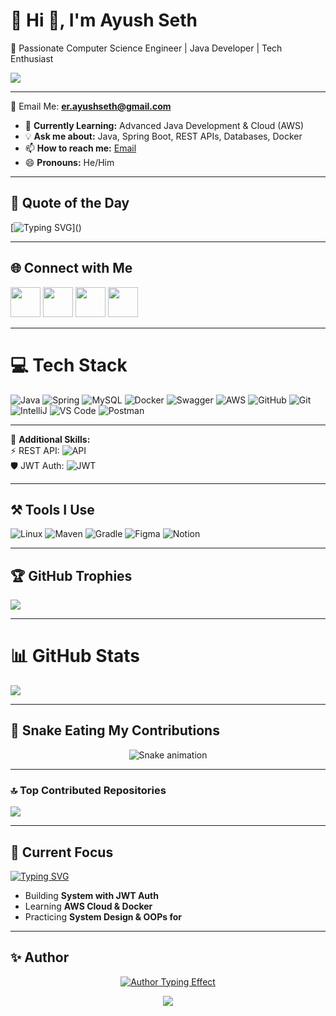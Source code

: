 # 💫 Hi 👋, I'm Ayush Seth
🚀 Passionate Computer Science Engineer | Java Developer | Tech Enthusiast  

<img src="https://readme-typing-svg.herokuapp.com?font=Roboto+Mono&size=24&color=FFDD00&center=true&vCenter=true&width=700&lines=👋🏻+Welcome+to+my+GitHub+&+Build" />

---
📧 Email Me: **er.ayushseth@gmail.com**  

- 🌱 **Currently Learning:** Advanced Java Development & Cloud (AWS)  
- 💡 **Ask me about:** Java, Spring Boot, REST APIs, Databases, Docker  
- 📫 **How to reach me:** [Email](mailto:er.ayushseth@gmail.com)  
- 😄 **Pronouns:** He/Him  

---


## 💬 Quote of the Day
[![Typing SVG](https://readme-typing-svg.herokuapp.com?font=Orbitron&size=20&color=00FFAB&center=true&vCenter=true&width=700&lines="Code+is+like+humor.+When+you+have+to+explain+it,+it’s+bad.";"Keep+learning,+keep+building,+keep+growing.")]()

---

## 🌐 Connect with Me
<p align="left">
  <a href="https://linkedin.com/in/ayuseth" target="_blank"><img src="https://skillicons.dev/icons?i=linkedin" height="48" /></a>
  <a href="https://instagram.com/ayusseth_" target="_blank"><img src="https://skillicons.dev/icons?i=instagram" height="48" /></a>
  <a href="https://x.com/ayushG_1" target="_blank"><img src="https://skillicons.dev/icons?i=twitter" height="48" /></a>
  <a href="mailto:er.ayushseth@gmail.com" target="_blank"><img src="https://skillicons.dev/icons?i=gmail" height="48" /></a>
</p>

---

# 💻 Tech Stack
![Java](https://skillicons.dev/icons?i=java)
![Spring](https://skillicons.dev/icons?i=spring)
![MySQL](https://skillicons.dev/icons?i=mysql)
![Docker](https://skillicons.dev/icons?i=docker)
![Swagger](https://skillicons.dev/icons?i=swagger)
![AWS](https://skillicons.dev/icons?i=aws)
![GitHub](https://skillicons.dev/icons?i=github)
![Git](https://skillicons.dev/icons?i=git)
![IntelliJ](https://skillicons.dev/icons?i=idea)
![VS Code](https://skillicons.dev/icons?i=vscode)
![Postman](https://skillicons.dev/icons?i=postman)

---
📌 **Additional Skills:**  
⚡ REST API: ![API](https://img.shields.io/badge/REST_API-%23007396?style=for-the-badge&logo=fastapi&logoColor=white)  
🛡️ JWT Auth: ![JWT](https://img.shields.io/badge/JWT-%23FF6F00?style=for-the-badge&logo=jsonwebtokens&logoColor=white)


---

## ⚒️ Tools I Use
![Linux](https://skillicons.dev/icons?i=linux)
![Maven](https://skillicons.dev/icons?i=maven)
![Gradle](https://skillicons.dev/icons?i=gradle)
![Figma](https://skillicons.dev/icons?i=figma)
![Notion](https://skillicons.dev/icons?i=notion)



---

## 🏆 GitHub Trophies
![](https://github-profile-trophy.vercel.app/?username=ayusseth&theme=radical&no-frame=true&no-bg=true&margin-w=4)

---

# 📊 GitHub Stats
![](https://nirzak-streak-stats.vercel.app/?user=ayusseth&theme=tokyonight&hide_border=true)<br/>


---

## 🐍 Snake Eating My Contributions
<div align="center">
  <img src="https://profile-readme-generator.com/assets/snake.svg" alt="Snake animation" />
</div>

---

### 🔝 Top Contributed Repositories
![](https://github-contributor-stats.vercel.app/api?username=ayusseth&limit=5&theme=tokyonight&combine_all_yearly_contributions=true)

---


## 🌱 Current Focus
[![Typing SVG](https://readme-typing-svg.herokuapp.com?font=Orbitron&size=24&color=00FF00&center=true&vCenter=true&width=700&lines=⚡+Java+Development;🚀+Spring+Boot+%26+Microservices;🛡️+JWT+%26+Security;☁️+AWS+Cloud+Basics;📊+DSA+%26+System+Design;🌐+REST+API;🐳+Dockerization;📄+API+Documentation)](https://git.io/typing-svg)


- Building **System with JWT Auth**
- Learning **AWS Cloud & Docker**
- Practicing **System Design & OOPs for**

---


## ✨ Author
<p align="center">
  <a href="https://linkedin.com/in/ayuseth" target="_blank">
    <img src="https://readme-typing-svg.herokuapp.com?font=Orbitron&size=24&color=00FFAB&center=true&vCenter=true&width=600&lines=👨‍💻+Ayush+Seth;💡+Computer+Science+Engineer;🚀+Java+Developer" alt="Author Typing Effect" />
  </a>
</p>

<p align="center">
  <a href="https://linkedin.com/in/ayuseth" target="_blank">
    <img src="https://capsule-render.vercel.app/api?type=waving&color=00FFAB&height=100&section=footer&text=Ayush+Seth&fontSize=32&animation=twinkling&fontColor=ffffff" />
  </a>
</p>






